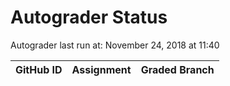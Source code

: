 # Autograder Status
Autograder last run at: November 24, 2018 at 11:40

| GitHub ID | Assignment | Graded Branch |
|-----------|------------|---------------|
